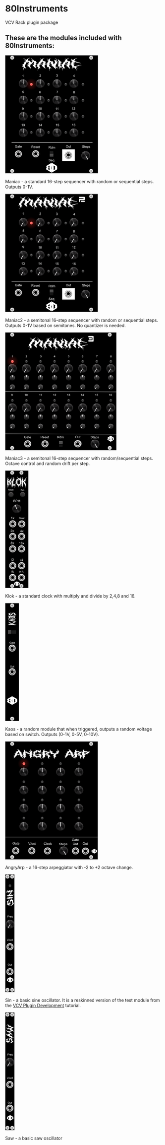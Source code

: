 # 80Instruments
VCV Rack plugin package

## These are the modules included with 80Instruments:
![Maniac](https://github.com/AydeeEighty/80Instruments/blob/master/images/maniac.png?raw=true)

Maniac - a standard 16-step sequencer with random or sequential steps.  Outputs 0-1V.

![Maniac2](https://github.com/AydeeEighty/80Instruments/blob/master/images/maniac2.png?raw=true)

Maniac2 - a semitonal 16-step sequencer with random or sequential steps. Outputs 0-1V based on semitones.  No quantizer is needed.

![Maniac3](https://github.com/AydeeEighty/80Instruments/blob/master/images/maniac3.png?raw=true)

Maniac3 - a semitonal 16-step sequencer with random/sequential steps.  Octave control and random drift per step.

![Klok](https://github.com/AydeeEighty/80Instruments/blob/master/images/klok.png?raw=true)

Klok - a standard clock with multiply and divide by 2,4,8 and 16.

![Kaos](https://github.com/AydeeEighty/80Instruments/blob/master/images/kaos.png?raw=true)

Kaos - a random module that when triggered, outputs a random voltage based on switch. Outputs (0-1V, 0-5V, 0-10V).

![AngryArp](https://github.com/AydeeEighty/80Instruments/blob/master/images/angryarp.png?raw=true)

AngryArp - a 16-step arpeggiator with -2 to +2 octave change.

![Sin](https://github.com/AydeeEighty/80Instruments/blob/master/images/sin.png?raw=true)

Sin - a basic sine oscillator.  It is a reskinned version of the test module from the [VCV Plugin Development](https://vcvrack.com/manual/PluginDevelopmentTutorial) tutorial.

![Saw](https://github.com/AydeeEighty/80Instruments/blob/master/images/saw.png?raw=true)

Saw - a basic saw oscillator
